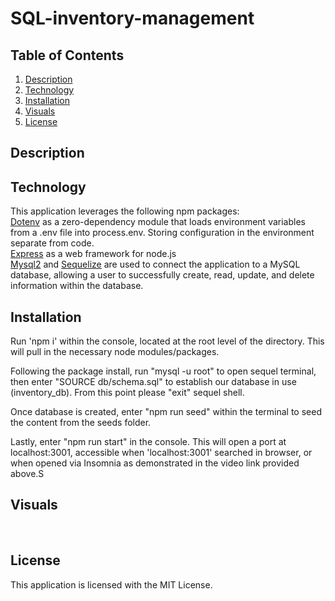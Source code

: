 # SQL-inventory-management
## Table of Contents
1. [Description](#description)
2. [Technology](#technology) 
3. [Installation](#installation)
4. [Visuals](#visuals)
5. [License](#license)

## Description

## Technology
This application leverages the following npm packages: 
\
[Dotenv](https://www.npmjs.com/package/dotenv) as a zero-dependency module that loads environment variables from a .env file into process.env. Storing configuration in the environment separate from code. 
\
[Express](https://www.npmjs.com/package/express) as a web framework for node.js 
\
[Mysql2](https://www.npmjs.com/package/mysql2) and
[Sequelize](https://www.npmjs.com/package/sequelize) are used to connect the application to a MySQL database, allowing a user to successfully create, read, update, and delete information within the database. 

## Installation
Run 'npm i' within the console, located at the root level of the directory. This will pull in the necessary node modules/packages.

Following the package install, run "mysql -u root" to open sequel terminal, then enter "SOURCE db/schema.sql" to establish our database in use (inventory_db). From this point please "exit" sequel shell. 

Once database is created, enter "npm run seed" within the terminal to seed the content from the seeds folder.

Lastly, enter "npm run start" in the console. This will open a port at localhost:3001, accessible when 'localhost:3001' searched in browser, or when opened via Insomnia as demonstrated in the video link provided above.S

## Visuals
![]()
![]()
![]()

## License
This application is licensed with the MIT License.